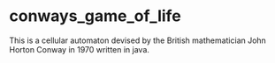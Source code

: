 # conways_game_of_life
This is a cellular automaton devised by the British mathematician John Horton Conway in 1970 written in java.

